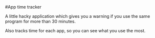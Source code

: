#App time tracker

A little hacky application which gives you a warning if you use the same program for more than 30 minutes.

Also tracks time for each app, so you can see what you use the most.
